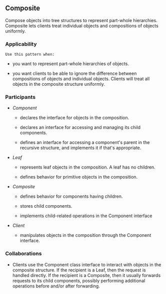 ## Composite
Compose objects into tree structures to represent part-whole hierarchies. Composite lets clients treat individual objects and compositions of objects uniformly.

### Applicability

    Use this pattern when:

 - you want to represent part-whole hierarchies of objects.

 - you want clients to be able to ignore the difference between compositions of objects and individual objects. Clients will treat all objects in the composite structure uniformly.

### Participants

 - _Component_ 

    - declares the interface for objects in the composition.
    
    - declares an interface for accessing and managing its child components.
    
    - defines an interface for accessing a component's parent in the recursive structure, and implements it if that's appropriate.

- _Leaf_

    - represents leaf objects in the composition. A leaf has no children.

    - defines behavior for primitive objects in the composition.

- _Composite_

    - defines behavior for components having children.

    - stores child components.

    - implements child-related operations in the Component interface        

- _Client_
    - manipulates objects in the composition through the Component interface.

### Collaborations
 - Clients use the Component class interface to interact with objects in the composite structure. If the recipient is a Leaf, then the request is handled directly. If the recipient is a Composite, then it usually forwards requests to its child components, possibly performing additional operations before and/or after forwarding.